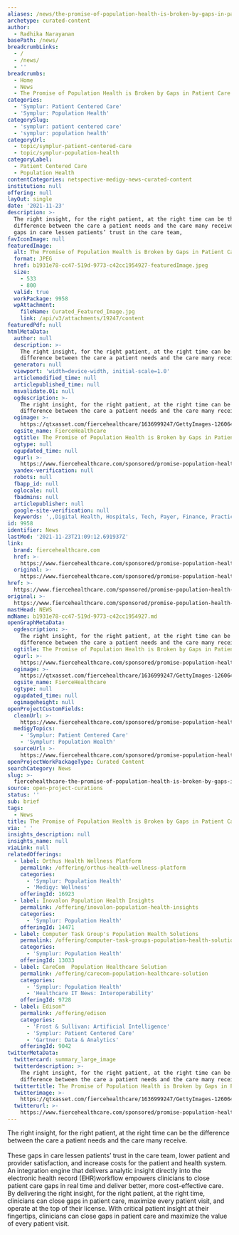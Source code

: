 ```yaml
---
aliases: /news/the-promise-of-population-health-is-broken-by-gaps-in-patient-care
archetype: curated-content
author:
  - Radhika Narayanan
basePath: /news/
breadcrumbLinks:
  - /
  - /news/
  - ''
breadcrumbs:
  - Home
  - News
  - The Promise of Population Health is Broken by Gaps in Patient Care
categories:
  - 'Symplur: Patient Centered Care'
  - 'Symplur: Population Health'
categorySlug:
  - 'symplur: patient centered care'
  - 'symplur: population health'
categoryUrl:
  - topic/symplur-patient-centered-care
  - topic/symplur-population-health
categoryLabel:
  - Patient Centered Care
  - Population Health
contentCategories: netspective-medigy-news-curated-content
institution: null
offering: null
layOut: single
date: '2021-11-23'
description: >-
  The right insight, for the right patient, at the right time can be the
  difference between the care a patient needs and the care many receive.These
  gaps in care lessen patients’ trust in the care team,
favIconImage: null
featuredImage:
  alt: The Promise of Population Health is Broken by Gaps in Patient Care
  format: JPEG
  href: b1931e78-cc47-519d-9773-c42cc1954927-featuredImage.jpeg
  size:
    - 533
    - 800
  valid: true
  workPackage: 9958
  wpAttachment:
    fileName: Curated_Featured_Image.jpg
    link: /api/v3/attachments/19247/content
featuredPdf: null
htmlMetaData:
  author: null
  description: >-
    The right insight, for the right patient, at the right time can be the
    difference between the care a patient needs and the care many receive.
  generator: null
  viewport: 'width=device-width, initial-scale=1.0'
  articlemodified_time: null
  articlepublished_time: null
  msvalidate.01: null
  ogdescription: >-
    The right insight, for the right patient, at the right time can be the
    difference between the care a patient needs and the care many receive.
  ogimage: >-
    https://qtxasset.com/fiercehealthcare/1636999247/GettyImages-1260645657%28resized%29.jpg?VersionId=wY5ylXaRiJmMxOpUvR9xbYAHCCcXEHXw
  ogsite_name: FierceHealthcare
  ogtitle: The Promise of Population Health is Broken by Gaps in Patient Care
  ogtype: null
  ogupdated_time: null
  ogurl: >-
    https://www.fiercehealthcare.com/sponsored/promise-population-health-broken-by-gaps-patient-care
  yandex-verification: null
  robots: null
  fbapp_id: null
  oglocale: null
  fbadmins: null
  articlepublisher: null
  google-site-verification: null
  keywords: ',,Digital Health, Hospitals, Tech, Payer, Finance, Practices, Regulatory'
id: 9958
identifier: News
lastMod: '2021-11-23T21:09:12.691937Z'
link:
  brand: fiercehealthcare.com
  href: >-
    https://www.fiercehealthcare.com/sponsored/promise-population-health-broken-by-gaps-patient-care
  original: >-
    https://www.fiercehealthcare.com/sponsored/promise-population-health-broken-by-gaps-patient-care
href: >-
  https://www.fiercehealthcare.com/sponsored/promise-population-health-broken-by-gaps-patient-care
original: >-
  https://www.fiercehealthcare.com/sponsored/promise-population-health-broken-by-gaps-patient-care
mastHead: NEWS
mdName: b1931e78-cc47-519d-9773-c42cc1954927.md
openGraphMetaData:
  ogdescription: >-
    The right insight, for the right patient, at the right time can be the
    difference between the care a patient needs and the care many receive.
  ogtitle: The Promise of Population Health is Broken by Gaps in Patient Care
  ogurl: >-
    https://www.fiercehealthcare.com/sponsored/promise-population-health-broken-by-gaps-patient-care
  ogimage: >-
    https://qtxasset.com/fiercehealthcare/1636999247/GettyImages-1260645657%28resized%29.jpg?VersionId=wY5ylXaRiJmMxOpUvR9xbYAHCCcXEHXw
  ogsite_name: FierceHealthcare
  ogtype: null
  ogupdated_time: null
  ogimageheight: null
openProjectCustomFields:
  cleanUrl: >-
    https://www.fiercehealthcare.com/sponsored/promise-population-health-broken-by-gaps-patient-care
  medigyTopics:
    - 'Symplur: Patient Centered Care'
    - 'Symplur: Population Health'
  sourceUrl: >-
    https://www.fiercehealthcare.com/sponsored/promise-population-health-broken-by-gaps-patient-care
openProjectWorkPackageType: Curated Content
searchCategory: News
slug: >-
  fiercehealthcare-the-promise-of-population-health-is-broken-by-gaps-in-patient-care
source: open-project-curations
status: ''
sub: brief
tags:
  - News
title: The Promise of Population Health is Broken by Gaps in Patient Care
via: ' '
insights_description: null
insights_name: null
viaLink: null
relatedOfferings:
  - label: Orthus Health Wellness Platform
    permalink: /offering/orthus-health-wellness-platform
    categories:
      - 'Symplur: Population Health'
      - 'Medigy: Wellness'
    offeringId: 16923
  - label: Inovalon Population Health Insights
    permalink: /offering/inovalon-population-health-insights
    categories:
      - 'Symplur: Population Health'
    offeringId: 14471
  - label: Computer Task Group's Population Health Solutions
    permalink: /offering/computer-task-groups-population-health-solutions
    categories:
      - 'Symplur: Population Health'
    offeringId: 13033
  - label: CareCom  Population Healthcare Solution
    permalink: /offering/carecom-population-healthcare-solution
    categories:
      - 'Symplur: Population Health'
      - 'Healthcare IT News: Interoperability'
    offeringId: 9728
  - label: Edison™
    permalink: /offering/edison
    categories:
      - 'Frost & Sullivan: Artificial Intelligence'
      - 'Symplur: Patient Centered Care'
      - 'Gartner: Data & Analytics'
    offeringId: 9042
twitterMetaData:
  twittercard: summary_large_image
  twitterdescription: >-
    The right insight, for the right patient, at the right time can be the
    difference between the care a patient needs and the care many receive.
  twittertitle: The Promise of Population Health is Broken by Gaps in Patient Care
  twitterimage: >-
    https://qtxasset.com/fiercehealthcare/1636999247/GettyImages-1260645657%28resized%29.jpg?VersionId=wY5ylXaRiJmMxOpUvR9xbYAHCCcXEHXw
  twitterurl: >-
    https://www.fiercehealthcare.com/sponsored/promise-population-health-broken-by-gaps-patient-care
---
```

<p>The right insight, for the right patient, at the right time can be the difference between the care a patient needs and the care many receive.<br><br>These gaps in care lessen patients’ trust in the care team, lower patient and provider satisfaction, and increase costs for the patient and health system.
An integration engine that delivers analytic insight directly into the electronic health record (EHR)workflow empowers clinicians to close patient care gaps in real time and deliver better, more cost-effective care.
By delivering the right insight, for the right patient, at the right time, clinicians can close gaps in patient care, maximize every patient visit, and operate at the top of their license.
With critical patient insight at their fingertips, clinicians can close gaps in patient care and maximize the value of every patient visit.</p>